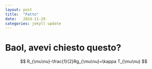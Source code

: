 ```yaml
---
layout: post
title:  "Fatto"
date:   2024-11-29 
categories: jekyll update
---
```


# Baol, avevi chiesto questo?

$$
R_{\mu\nu}-\frac{1}{2}Rg_{\mu\nu}=\kappa T_{\mu\nu}
$$
